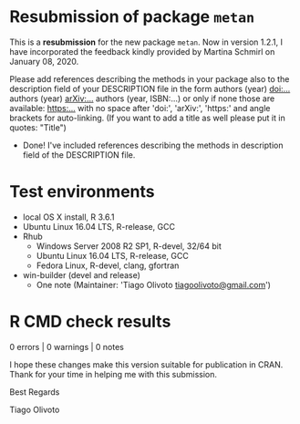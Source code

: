 # Resubmission of package `metan`
This is a **resubmission** for the new package `metan`. Now in version 1.2.1, I have incorporated the feedback kindly provided by Martina Schmirl on January 08, 2020.

> 
Please add references describing the methods in your package also to the description field of your DESCRIPTION file in the form authors (year) <doi:...> authors (year) <arXiv:...> authors (year, ISBN:...) or only if none those are available:  <https:...> with no space after 'doi:', 'arXiv:', 'https:' and angle brackets for auto-linking. (If you want to add a title as well please put it in quotes: "Title")


   * Done! I've included references describing the methods in description field of the DESCRIPTION file.
   
# Test environments

- local OS X install, R 3.6.1
- Ubuntu Linux 16.04 LTS, R-release, GCC
- Rhub
   - Windows Server 2008 R2 SP1, R-devel, 32/64 bit
   - Ubuntu Linux 16.04 LTS, R-release, GCC
   - Fedora Linux, R-devel, clang, gfortran
- win-builder (devel and release)
   - One note (Maintainer: 'Tiago Olivoto <tiagoolivoto@gmail.com>')

# R CMD check results
0 errors | 0 warnings | 0 notes

I hope these changes make this version suitable for publication in CRAN. Thank for your time in helping me with this submission.

Best Regards

Tiago Olivoto  

